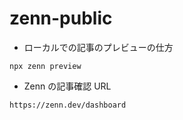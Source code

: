 # zenn-public


+ ローカルでの記事のプレビューの仕方

```
npx zenn preview
```

+ Zenn の記事確認 URL

```
https://zenn.dev/dashboard
```
